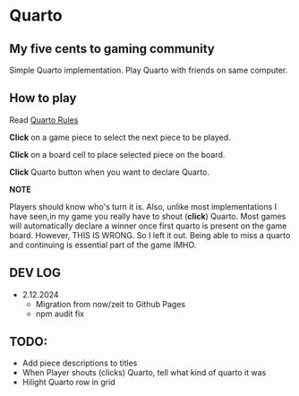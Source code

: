 # Quarto 

## My five cents to gaming community

Simple Quarto implementation. Play Quarto with friends on same computer.

## How to play

Read [Quarto Rules](https://en.wikipedia.org/wiki/Quarto_%28board_game%29)

**Click** on a game piece to select the next piece to be played.

**Click** on a board cell to place selected piece on the board.

**Click** Quarto button when you want to declare Quarto.

**NOTE**


Players should know who's turn it is. 
Also, unlike most implementations I have seen,in my game you really have to shout (**click**) Quarto. Most games will automatically declare a winner once first quarto is present on the game board. However, THIS IS WRONG. So I left it out. Being able to miss a quarto and continuing is essential part of the game IMHO.


## DEV LOG

- 2.12.2024 
    - Migration from now/zeit to Github Pages
    - npm audit fix


## TODO: 
- Add piece descriptions to titles
- When Player shouts (clicks) Quarto, tell what kind of quarto it was
- Hilight Quarto row in grid


